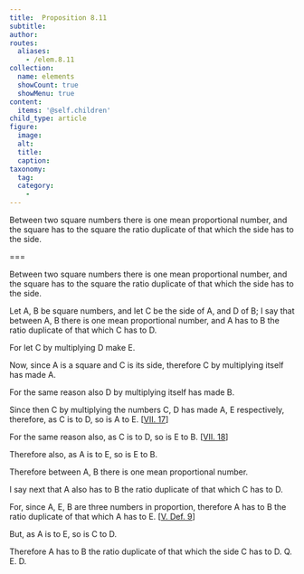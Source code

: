 ```yaml
---
title:  Proposition 8.11
subtitle: 
author:
routes:
  aliases:
    - /elem.8.11
collection:
  name: elements
  showCount: true
  showMenu: true
content:
  items: '@self.children'
child_type: article
figure:
  image:
  alt:
  title:
  caption:
taxonomy:
  tag:
  category:
    - 
---
```


<p>
       <hi rend="ital">Between two square numbers there is one mean proportional number, and the square has to the square the ratio duplicate of that which the side has to the side.</hi>
      </p>

===

<p>
       <span class="ital">Between two square numbers there is one mean proportional number, and the square has to the square the ratio duplicate of that which the side has to the side.</span>
      </p>

<p>Let <span class="ital">A</span>, <span class="ital">B</span> be square numbers, and let <span class="ital">C</span> be the side of <span class="ital">A</span>, and <span class="ital">D</span> of <span class="ital">B</span>; I say that between <span class="ital">A</span>, <span class="ital">B</span> there is one mean proportional number, and <span class="ital">A</span> has to <span class="ital">B</span> the ratio duplicate of that which <span class="ital">C</span> has to <span class="ital">D</span>. </p>

<p>For let <span class="ital">C</span> by multiplying <span class="ital">D</span> make <span class="ital">E</span>. 
      </p>

<p>Now, since <span class="ital">A</span> is a square and <span class="ital">C</span> is its side, therefore <span class="ital">C</span> by multiplying itself has made <span class="ital">A</span>. </p>

<p>For the same reason also <span class="ital">D</span> by multiplying itself has made <span class="ital">B</span>. </p>

<p>Since then <span class="ital">C</span> by multiplying the numbers <span class="ital">C</span>, <span class="ital">D</span> has made <span class="ital">A</span>, <span class="ital">E</span> respectively, therefore, as <span class="ital">C</span> is to <span class="ital">D</span>, so is <span class="ital">A</span> to <span class="ital">E</span>. [<a href="/elem.7.17">VII. 17</a>] </p>

<p>For the same reason also, <span class="center">as <span class="ital">C</span> is to <span class="ital">D</span>, so is <span class="ital">E</span> to <span class="ital">B</span>. [<a href="/elem.7.18">VII. 18</a>]</span>
      </p>

<p>Therefore also, as <span class="ital">A</span> is to <span class="ital">E</span>, so is <span class="ital">E</span> to <span class="ital">B</span>. </p>

<p>Therefore between <span class="ital">A</span>, <span class="ital">B</span> there is one mean proportional number. </p>

<p>I say next that <span class="ital">A</span> also has to <span class="ital">B</span> the ratio duplicate of that which <span class="ital">C</span> has to <span class="ital">D</span>. </p>

<p>For, since <span class="ital">A</span>, <span class="ital">E</span>, <span class="ital">B</span> are three numbers in proportion, therefore <span class="ital">A</span> has to <span class="ital">B</span> the ratio duplicate of that which <span class="ital">A</span> has to <span class="ital">E</span>. [<a href="/elem.5.def.9">V. Def. 9</a>] </p>

<p>But, as <span class="ital">A</span> is to <span class="ital">E</span>, so is <span class="ital">C</span> to <span class="ital">D</span>. </p>

<p>Therefore <span class="ital">A</span> has to <span class="ital">B</span> the ratio duplicate of that which the side <span class="ital">C</span> has to <span class="ital">D</span>. Q. E. D.</p>
